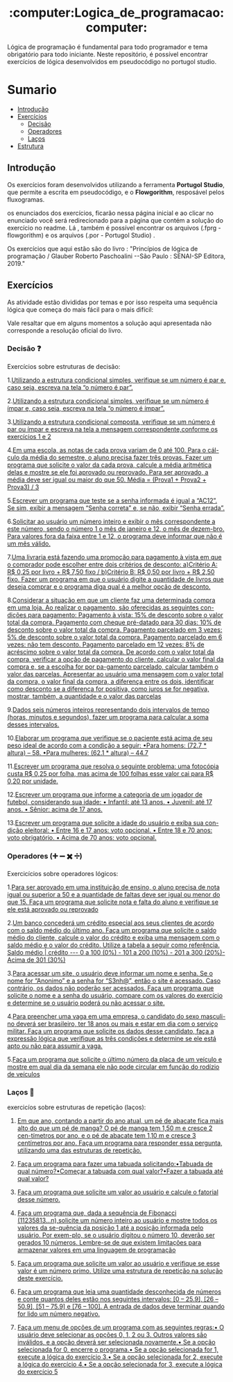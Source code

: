 <h1 align="center">:computer:Logica_de_programacao:computer:</h1>
Lógica de programação é fundamental para todo programador e tema obrigatório para todo iniciante. Neste repositório, é possível encontrar exercícios de lógica desenvolvidos em pseudocódigo no portugol studio. 

Sumario
========

<!--ts-->
  * [Introdução](#Introdução)
  * [Exercícios](#Exercícios)
    * [Decisão](#Decisão)
    * [Operadores ](#Operadores)
    * [Laços](#Laços)
  * [Estrutura](#Estrutura)
 <!--te-->
 
## Introdução
Os exercícios foram desenvolvidos utilizando a ferramenta **Portugol Studio**, que permite a escrita em pseudocódigo, e o **Flowgorithm**, resposável pelos fluxogramas.

os enunciados dos exercícios, ficarão nessa página inicial e ao clicar no enunciado você será redirecionado para a página que contém a solução do exercício no readme. Lá , também é possível encontrar os arquivos (.fprg - flowgorithm) e os arquivos (.por - Portugol Studio) .

Os exercícios que aqui estão são do livro : "Princípios de lógica de programação / Glauber Roberto Paschoalini --São Paulo : SENAI-SP Editora, 2019."



## Exercícios
As atividade estão divididas por temas e por isso respeita uma sequência lógica que começa do mais fácil para o mais difícil:

Vale resaltar que em alguns momentos a solução aqui apresentada não corresponde a resolução oficial do livro.

### Decisão :question:
Exercícios sobre estruturas de decisão:

1.[Utilizando  a  estrutura  condicional  simples,  verifique  se  um  número  é  par e, caso seja, escreva na tela “o número é par”.](https://github.com/allan-gh/Logica_de_programacao/tree/main/Desvios_condicionais/exercicios-pag53/exec1)

2.[Utilizando  a  estrutura  condicional  simples,  verifique  se  um  número  é  ímpar e, caso seja, escreva na tela “o número é ímpar”.](https://github.com/allan-gh/Logica_de_programacao/tree/main/Desvios_condicionais/exercicios-pag53/exec2)

3.[Utilizando a estrutura condicional composta, verifique se um número é par ou ímpar e escreva na tela a mensagem correspondente,conforme os exercícios 1 e 2](https://github.com/allan-gh/Logica_de_programacao/tree/main/Desvios_condicionais/exercicios-pag53/exec3)

4.[Em uma escola, as notas de cada prova variam de 0 até 100. Para o cál-culo da média do semestre, o aluno precisa fazer três provas. Fazer um programa que solicite o valor da cada prova, calcule a média aritmética delas  e  mostre  se  ele  foi  aprovado  ou  reprovado.  Para  ser  aprovado,  a  média deve ser igual ou maior do que 50.
Média = (Prova1 + Prova2 + Prova3) / 3](https://github.com/allan-gh/Logica_de_programacao/tree/main/Desvios_condicionais/exercicios-pag53/exec4)

5.[Escrever um programa que teste se a senha informada é igual a “AC12”. Se sim, exibir a mensagem “Senha correta” e, se não, exibir “Senha errada”. ](https://github.com/allan-gh/Logica_de_programacao/tree/main/Desvios_condicionais/exercicios-pag53/exec5)

6.[Solicitar ao usuário um número inteiro e exibir o mês correspondente a este número, sendo o número 1 o mês de janeiro e 12, o mês de dezem-bro. Para valores fora da faixa entre 1 e 12, o programa deve informar que não é um mês válido.](https://github.com/allan-gh/Logica_de_programacao/tree/main/Desvios_condicionais/exercicios-pag53/exec6)

7.[Uma livraria está fazendo uma promoção para pagamento à vista em que o comprador pode escolher entre dois critérios de desconto:
a)Critério A: R$ 0,25 por livro + R$ 7,50 fixo
 / b)Critério B: R$ 0,50 por livro + R$ 2,50 fixo.
Fazer um programa em que o usuário digite a quantidade de livros que deseja comprar e o programa diga qual é a melhor opção de 
desconto.](https://github.com/allan-gh/Logica_de_programacao/tree/main/Desvios_condicionais/exercicios-pag53/exec7)

8.[Considerar a situação em que um cliente faz uma determinada compra em uma loja. Ao realizar o pagamento, são oferecidas as seguintes con-dições para pagamento:
Pagamento à vista: 15% de desconto sobre o valor total da compra.
Pagamento  com  cheque  pré-datado  para  30  dias:  10%  de  desconto  sobre o valor total da compra.
Pagamento parcelado em 3 vezes: 5% de desconto sobre o valor total da compra.
Pagamento parcelado em 6 vezes: não tem desconto.
Pagamento  parcelado  em  12  vezes:  8%  de  acréscimo  sobre  o  valor  total da compra.
De acordo com o valor total da compra, verificar a opção de pagamento do  cliente,  calcular  o  valor  final  da  compra  e,  se  a  escolha  for  por  pa-gamento  parcelado,  calcular  também  o  valor  das  parcelas.  Apresentar  ao  usuário  uma  mensagem  com  o  valor  total  da  compra,  o  valor  final  da  compra,  a  diferença  entre  os  dois,  identificar  como  desconto  se  a  diferença for positiva, como juros se for negativa, mostrar, também, a quantidade e o valor das parcelas
](https://github.com/allan-gh/Logica_de_programacao/tree/main/Desvios_condicionais/exercicios-pag53/exec8)

9.[Dados  seis  números  inteiros  representando  dois  intervalos  de  tempo  (horas, minutos e segundos), fazer um programa para calcular a soma desses intervalos.
](https://github.com/allan-gh/Logica_de_programacao/tree/main/Desvios_condicionais/exercicios-pag53/exec9)

10.[Elaborar um programa que verifique se o paciente está acima de seu peso ideal de acordo com a condição a seguir: •Para homens: (72.7 * altura) – 58. •Para mulheres: (62.1 * altura) – 44.7](https://github.com/allan-gh/Logica_de_programacao/tree/main/Desvios_condicionais/exercicios-pag53/exec10)

11.[Escrever um programa que resolva o seguinte problema: uma fotocópia custa  R$  0,25  por  folha,  mas  acima  de  100  folhas  esse  valor  cai  para  R$ 0,20 por unidade.](https://github.com/allan-gh/Logica_de_programacao/tree/main/Desvios_condicionais/exercicios-pag53/exec11)

12.[Escrever um programa que informe a categoria de um jogador 
de futebol, considerando sua idade: 
• Infantil: até 13 anos.
• Juvenil: até 17 anos.
• Sênior: acima de 17 anos.
](https://github.com/allan-gh/Logica_de_programacao/tree/main/Desvios_condicionais/exercicios-pag53/exec12)

13.[Escrever um programa que solicite a idade do usuário e exiba 
sua con-dição eleitoral:
• Entre 16 e 17 anos: voto opcional.
• Entre 18 e 70 anos: voto obrigatório.
• Acima de 70 anos: voto opcional.](https://github.com/allan-gh/Logica_de_programacao/tree/main/Desvios_condicionais/exercicios-pag53/exec13)


### Operadores (:heavy_plus_sign: :heavy_minus_sign: :heavy_multiplication_x: :heavy_division_sign:)
Exercicícios sobre operadores lógicos:

1.[Para ser aprovado em uma instituição de ensino, o aluno precisa de nota igual ou superior a 50 e a quantidade de faltas deve ser igual ou menor do que 15. 
Faça um programa que solicite nota e falta do aluno e verifique se ele está aprovado ou reprovado](https://github.com/allan-gh/Logica_de_programacao/tree/main/Operadores_logicos/exec-pag-64/exec1)

2.[Um  banco  concederá  um  crédito  especial  aos  seus  clientes de  acordo  com o saldo médio do último ano. Faça um programa que solicite o saldo médio do cliente, calcule o valor do crédito e exiba uma mensagem com o saldo médio e o valor do crédito. Utilize a tabela a seguir como referência.
Saldo médio | crédito ---
0 a 100 (0%) -
101 a 200   (10%) -
201 a 300   (20%)-
Acima de 301  (30%)
](https://github.com/allan-gh/Logica_de_programacao/tree/main/Operadores_logicos/exec-pag-64/exec2)

3.[Para acessar um site, o usuário deve informar um nome e senha. Se o nome for “Anonimo” e a senha for “S3nh@”, então o site é acessado. Caso contrário, os dados não poderão ser acessados. Faça um programa que solicite o nome e a senha do usuário, compare com os valores do exercício e determine se o usuário 
poderá ou não acessar o site.](https://github.com/allan-gh/Logica_de_programacao/tree/main/Operadores_logicos/exec-pag-64/exec3)

4.[Para preencher uma vaga em uma empresa, o candidato do sexo masculi-no deverá ser brasileiro, ter 18 anos ou mais e estar em dia com o serviço militar. Faça um programa que solicite os dados desse candidato, faça a expressão lógica que verifique as três condições e determine se ele está apto ou não para assumir a vaga.
](https://github.com/allan-gh/Logica_de_programacao/tree/main/Operadores_logicos/exec-pag-64/exec4)

5.[Faça um programa que solicite o último número da placa de um veículo e  mostre  em  qual  dia  da  semana  ele  não  pode  circular  em  função  do  rodízio de veículos
](https://github.com/allan-gh/Logica_de_programacao/tree/main/Operadores_logicos/exec-pag-64/exec5)

### Laços :repeat:
exercicíos sobre estruturas de repetição (laços):

1. [Em que ano, contando a partir do ano atual, um pé de abacate fica mais alto do que um pé de manga? O pé de manga tem 1,50 m e cresce 2 cen-tímetros por ano, e o pé de abacate tem 1,10 m e cresce 3 centímetros por ano. Faça um programa para responder essa pergunta, utilizando uma das estruturas de repetição.
](https://github.com/allan-gh/Logica_de_programacao/tree/main/Lacos/exec-pag-79/exec1)

2. [Faça um programa para fazer uma tabuada solicitando:•Tabuada de qual número?•Começar a tabuada com qual valor?•Fazer a tabuada até qual valor?
](https://github.com/allan-gh/Logica_de_programacao/tree/main/Lacos/exec-pag-79/exec2)

3. [Faça um programa que solicite um valor ao usuário e calcule o fatorial desse número.](https://github.com/allan-gh/Logica_de_programacao/tree/main/Lacos/exec-pag-79/exec3)

4. [Faça um programa que, dada a sequência de Fibonacci (11235813...n),solicite um número inteiro ao usuário e mostre todos os valores da se-quência da posição 1 até a posição informada pelo usuário. Por exem-plo, se o usuário digitou o número 10, deverão ser gerados 10 números. Lembre-se de que existem limitações para armazenar valores em uma linguagem de programação
](https://github.com/allan-gh/Logica_de_programacao/tree/main/Lacos/exec-pag-79/exec4)

5. [Faça um programa que solicite um valor ao usuário e verifique se esse valor é um número primo. Utilize uma estrutura de repetição na solução deste exercício.
](https://github.com/allan-gh/Logica_de_programacao/tree/main/Lacos/exec-pag-79/exec5)

6. [Faça um programa que leia uma quantidade desconhecida de números e conte quantos deles estão nos seguintes intervalos: [0 – 25.9], [26 – 50.9], [51 – 75.9] e [76 – 100]. A entrada de dados deve terminar quando for lido um número negativo.
](https://github.com/allan-gh/Logica_de_programacao/tree/main/Lacos/exec-pag-79/exec6)

7. [Faça um menu de opções de um programa com as seguintes regras:• O usuário deve selecionar as opções 0, 1, 2 ou 3. Outros valores são inválidos, e a opção deverá ser selecionada novamente.• Se a opção selecionada for 0, encerre o programa.• Se a opção selecionada for 1, execute a lógica do exercício 3.• Se a opção selecionada for 2, execute a lógica do exercício 4.• Se a opção selecionada for 3, execute a lógica do exercício 5](https://github.com/allan-gh/Logica_de_programacao/tree/main/Lacos/exec-pag-79/exec7)




  



